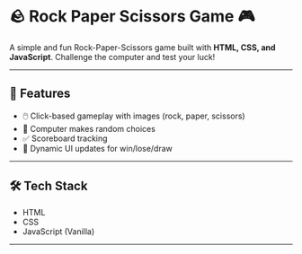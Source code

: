 # 🪨 Rock Paper Scissors Game 🎮

A simple and fun Rock-Paper-Scissors game built with **HTML, CSS, and JavaScript**. Challenge the computer and test your luck!

---

## 🚀 Features

- 🖱️ Click-based gameplay with images (rock, paper, scissors)
- 🤖 Computer makes random choices
- ✅ Scoreboard tracking
- 🎨 Dynamic UI updates for win/lose/draw

---

## 🛠️ Tech Stack

- HTML
- CSS
- JavaScript (Vanilla)

---



